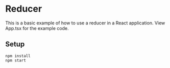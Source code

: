# Reducer

This is a basic example of how to use a reducer in a React application. View App.tsx for the example code.

## Setup

```shell
npm install
npm start
```
